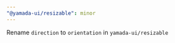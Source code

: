 ```yaml
---
"@yamada-ui/resizable": minor
---
```


Rename `direction` to `orientation` in `yamada-ui/resizable`
